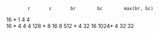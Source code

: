             r       c       br        bc        max(br, bc)
16  * 1     4       4       
16  * 4     4       4
128 * 8     16      8
512 * 4     32      16
1024* 4     32      32

